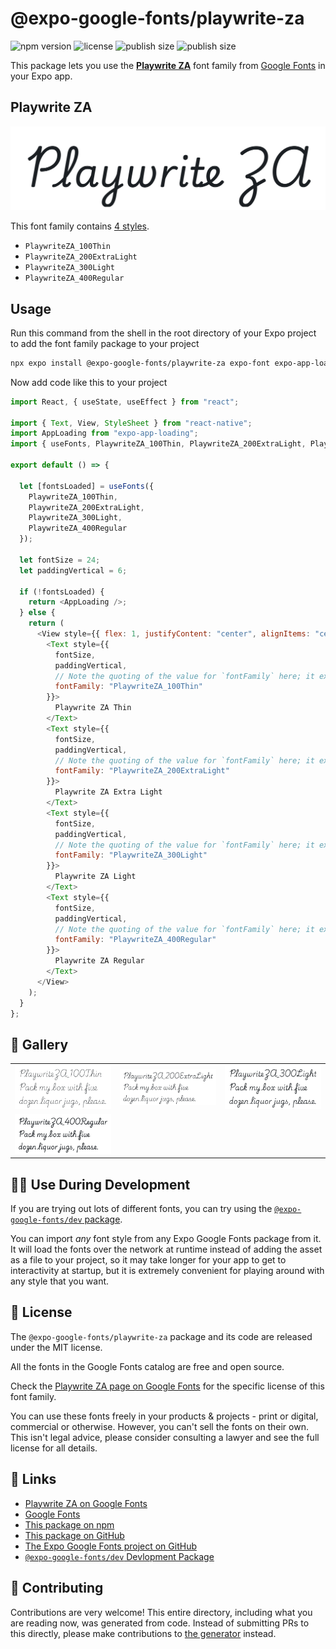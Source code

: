 # @expo-google-fonts/playwrite-za

![npm version](https://flat.badgen.net/npm/v/@expo-google-fonts/playwrite-za)
![license](https://flat.badgen.net/github/license/expo/google-fonts)
![publish size](https://flat.badgen.net/packagephobia/install/@expo-google-fonts/playwrite-za)
![publish size](https://flat.badgen.net/packagephobia/publish/@expo-google-fonts/playwrite-za)

This package lets you use the [**Playwrite ZA**](https://fonts.google.com/specimen/Playwrite+ZA) font family from [Google Fonts](https://fonts.google.com/) in your Expo app.

## Playwrite ZA

![Playwrite ZA](./font-family.png)

This font family contains [4 styles](#-gallery).

- `PlaywriteZA_100Thin`
- `PlaywriteZA_200ExtraLight`
- `PlaywriteZA_300Light`
- `PlaywriteZA_400Regular`

## Usage

Run this command from the shell in the root directory of your Expo project to add the font family package to your project

```sh
npx expo install @expo-google-fonts/playwrite-za expo-font expo-app-loading
```

Now add code like this to your project

```js
import React, { useState, useEffect } from "react";

import { Text, View, StyleSheet } from "react-native";
import AppLoading from "expo-app-loading";
import { useFonts, PlaywriteZA_100Thin, PlaywriteZA_200ExtraLight, PlaywriteZA_300Light, PlaywriteZA_400Regular } from '@expo-google-fonts/playwrite-za';

export default () => {

  let [fontsLoaded] = useFonts({
    PlaywriteZA_100Thin, 
    PlaywriteZA_200ExtraLight, 
    PlaywriteZA_300Light, 
    PlaywriteZA_400Regular
  });

  let fontSize = 24;
  let paddingVertical = 6;

  if (!fontsLoaded) {
    return <AppLoading />;
  } else {
    return (
      <View style={{ flex: 1, justifyContent: "center", alignItems: "center" }}>
        <Text style={{
          fontSize,
          paddingVertical,
          // Note the quoting of the value for `fontFamily` here; it expects a string!
          fontFamily: "PlaywriteZA_100Thin"
        }}>
          Playwrite ZA Thin
        </Text>
        <Text style={{
          fontSize,
          paddingVertical,
          // Note the quoting of the value for `fontFamily` here; it expects a string!
          fontFamily: "PlaywriteZA_200ExtraLight"
        }}>
          Playwrite ZA Extra Light
        </Text>
        <Text style={{
          fontSize,
          paddingVertical,
          // Note the quoting of the value for `fontFamily` here; it expects a string!
          fontFamily: "PlaywriteZA_300Light"
        }}>
          Playwrite ZA Light
        </Text>
        <Text style={{
          fontSize,
          paddingVertical,
          // Note the quoting of the value for `fontFamily` here; it expects a string!
          fontFamily: "PlaywriteZA_400Regular"
        }}>
          Playwrite ZA Regular
        </Text>
      </View>
    );
  }
};
```

## 🔡 Gallery


||||
|-|-|-|
|![PlaywriteZA_100Thin](./PlaywriteZA_100Thin.ttf.png)|![PlaywriteZA_200ExtraLight](./PlaywriteZA_200ExtraLight.ttf.png)|![PlaywriteZA_300Light](./PlaywriteZA_300Light.ttf.png)||
|![PlaywriteZA_400Regular](./PlaywriteZA_400Regular.ttf.png)||||


## 👩‍💻 Use During Development

If you are trying out lots of different fonts, you can try using the [`@expo-google-fonts/dev` package](https://github.com/expo/google-fonts/tree/master/font-packages/dev#readme).

You can import _any_ font style from any Expo Google Fonts package from it. It will load the fonts over the network at runtime instead of adding the asset as a file to your project, so it may take longer for your app to get to interactivity at startup, but it is extremely convenient for playing around with any style that you want.


## 📖 License

The `@expo-google-fonts/playwrite-za` package and its code are released under the MIT license.

All the fonts in the Google Fonts catalog are free and open source.

Check the [Playwrite ZA page on Google Fonts](https://fonts.google.com/specimen/Playwrite+ZA) for the specific license of this font family.

You can use these fonts freely in your products & projects - print or digital, commercial or otherwise. However, you can't sell the fonts on their own. This isn't legal advice, please consider consulting a lawyer and see the full license for all details.

## 🔗 Links

- [Playwrite ZA on Google Fonts](https://fonts.google.com/specimen/Playwrite+ZA)
- [Google Fonts](https://fonts.google.com/)
- [This package on npm](https://www.npmjs.com/package/@expo-google-fonts/playwrite-za)
- [This package on GitHub](https://github.com/expo/google-fonts/tree/master/font-packages/playwrite-za)
- [The Expo Google Fonts project on GitHub](https://github.com/expo/google-fonts)
- [`@expo-google-fonts/dev` Devlopment Package](https://github.com/expo/google-fonts/tree/master/font-packages/dev)

## 🤝 Contributing

Contributions are very welcome! This entire directory, including what you are reading now, was generated from code. Instead of submitting PRs to this directly, please make contributions to [the generator](https://github.com/expo/google-fonts/tree/master/packages/generator) instead.
